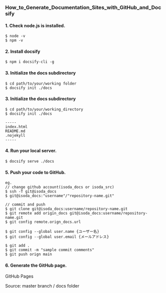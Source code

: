 ### How_to_Generate_Documentation_Sites_with_GitHub_and_Docsify

#### 1. Check node.js is installed.
```
$ node -v
$ npm -v
```

#### 2. Install docsify
```
$ npm i docsify-cli -g
```

#### 3. Initialize the docs subdirectory
```
$ cd path/to/your/working folder
$ docsify init ./docs
```

#### 3. Initialize the docs subdirectory
```
$ cd path/to/your/working_directory
$ docsify init ./docs

-----
index.html
README.md
.nojekyll
-----

```

#### 4. Run your local server.
```
$ docsify serve ./docs
```

#### 5. Push your code to GitHub.
```
eg.
// change github account(isoda_docs or isoda_src)
$ ssh -T git@isoda_docs
$ git@isoda_docs:"username"/"repository-name.git"

// commit and push
$ git clone git@isoda_docs:username/repository-name.git
$ git remote add origin_docs git@isoda_docs:username/repository-name.git
$ git config remote.orign_docs.url

$ git config --global user.name {ユーザー名}
$ git config --global user.email {メールアドレス}

$ git add .
$ git commit -m "sample commit comments"
$ git push orign main
```

#### 6. Generate the GitHub page.
GitHub Pages

Source:
master branch / docs folder




